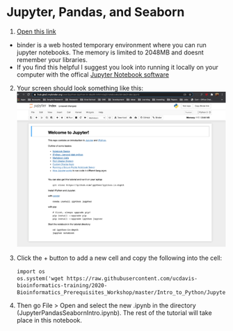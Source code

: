 # Jupyter, Pandas, and Seaborn
1. [Open this link](https://mybinder.org/v2/gh/ipython/ipython-in-depth/master?filepath=binder/Index.ipynb)
- binder is a web hosted temporary environment where you can run jupyter notebooks. The memory is limited to 2048MB and doesnt remember your libraries. 
- If you find this helpful I suggest you look into running it locally on your computer with the offical [Jupyter Notebook software](https://jupyter.org/)
2. Your screen should look something like this:
    ![](figures/71ea6011.png)
    
3. Click the + button to add a new cell and copy the following into the cell:
    ```
    import os
    os.system('wget https://raw.githubusercontent.com/ucdavis-bioinformatics-training/2020-Bioinformatics_Prerequisites_Workshop/master/Intro_to_Python/JupyterPandasSeabornIntro.ipynb')
    ```
   
4. Then go File > Open and select the new .ipynb in the directory (JupyterPandasSeabornIntro.ipynb). 
The rest of the tutorial will take place in this notebook.